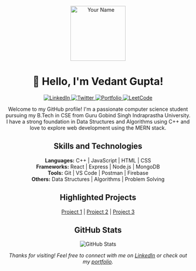 <!-- Header -->
<p align="center">
  <img src="your-profile-image-url" alt="Your Name" width="150" height="150">
</p>
<h1 align="center">👋 Hello, I'm Vedant Gupta!</h1>

<!-- Badges -->
<p align="center">
  <a href="https://www.linkedin.com/in/your-linkedin-url" target="_blank">
    <img src="https://img.shields.io/badge/-LinkedIn-blue?style=flat-square&logo=linkedin&logoColor=white" alt="LinkedIn">
  </a>
  <a href="https://twitter.com/your-twitter-handle" target="_blank">
    <img src="https://img.shields.io/badge/-Twitter-1DA1F2?style=flat-square&logo=twitter&logoColor=white" alt="Twitter">
  </a>
  <a href="https://vedantgupta.com" target="_blank">
    <img src="https://img.shields.io/badge/-Portfolio-orange?style=flat-square" alt="Portfolio">
  </a>
  <a href="https://leetcode.com/your-leetcode-username" target="_blank">
    <img src="https://img.shields.io/badge/-LeetCode-important?style=flat-square&logo=leetcode&logoColor=white" alt="LeetCode">
  </a>
</p>

<!-- Introduction -->
<p align="center">
  Welcome to my GitHub profile! I'm a passionate computer science student pursuing my B.Tech in CSE from Guru Gobind Singh Indraprastha University. I have a strong foundation in Data Structures and Algorithms using C++ and love to explore web development using the MERN stack.
</p>

<!-- Skills -->
<h2 align="center">Skills and Technologies</h2>
<p align="center">
  <strong>Languages:</strong> C++ | JavaScript | HTML | CSS <br>
  <strong>Frameworks:</strong> React | Express | Node.js | MongoDB <br>
  <strong>Tools:</strong> Git | VS Code | Postman | Firebase <br>
  <strong>Others:</strong> Data Structures | Algorithms | Problem Solving
</p>

<!-- Projects -->
<h2 align="center">Highlighted Projects</h2>
<p align="center">
  <a href="project-1-url">Project 1</a> |
  <a href="project-2-url">Project 2</a> |
  <a href="project-3-url">Project 3</a>
</p>

<!-- GitHub Stats -->
<h2 align="center">GitHub Stats</h2>
<p align="center">
  <img src="https://github-readme-stats.vercel.app/api?username=your-username&show_icons=true&count_private=true&theme=radical" alt="GitHub Stats">
</p>

<!-- Footer -->
<p align="center">
  <em>Thanks for visiting! Feel free to connect with me on <a href="https://www.linkedin.com/in/your-linkedin-url">LinkedIn</a> or check out my <a href="https://vedantgupta.com">portfolio</a>.</em>
</p>
